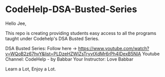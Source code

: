 # CodeHelp-DSA-Busted-Series
Hello Jee,

This repo is creating providing students easy access to all the programs taught under Codehelp's DSA Busted Series.

DSA Busted Series: Follow here -> https://www.youtube.com/watch?v=WQoB2z67hvY&list=PLDzeHZWIZsTryvtXdMr6rPh4IDexB5NIA 
Youtube Channel: CodeHelp - by Babbar
Your Instructor: Love Babbar

Learn a Lot, Enjoy a Lot.
